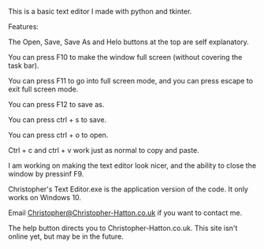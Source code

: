This is a basic text editor I made with python and tkinter. 

Features:

The Open, Save, Save As and Helo buttons at the top are self explanatory.

You can press F10 to make the window full screen (without covering the task bar).

You can press F11 to go into full screen mode, and you can press escape to exit full screen mode.

You can press F12 to save as.

You can press ctrl + s to save.

You can press ctrl + o to open.

Ctrl + c and ctrl + v work just as normal to copy and paste.



I am working on making the text editor look nicer, and the ability to close the window by pressinf F9.

Christopher's Text Editor.exe is the application version of the code. It only works on Windows 10.

Email Christopher@Christopher-Hatton.co.uk if you want to contact me.

The help button directs you to Christopher-Hatton.co.uk. This site isn't online yet, but may be in the future.
